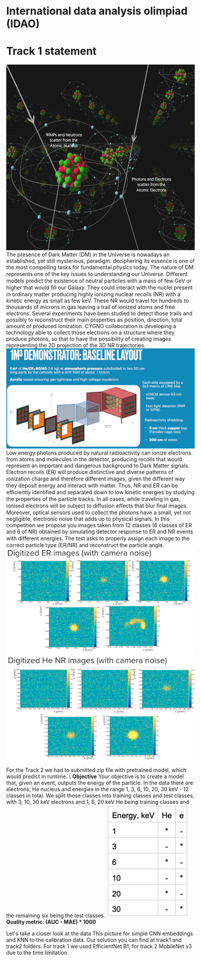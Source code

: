 # International data analysis olimpiad (IDAO)
# Track 1 statement
![statement image](https://github.com/WhatCanWeDo/idao/blob/master/images/statement-image.png)
The presence of Dark Matter (DM) in the Universe is nowadays an established, yet still mysterious, paradigm: deciphering its essence is one of the most compelling tasks for fundamental physics today. The nature of DM represents one of the key issues to understanding our Universe. Diﬀerent models predict the existence of neutral particles with a mass of few GeV or higher that would ﬁll our Galaxy. They could interact with the nuclei present in ordinary matter producing highly ionizing nuclear recoils (NR) with a kinetic energy as small as few keV. These NR would travel for hundreds to thousands of microns in gas leaving a trail of ionized atoms and free electrons.
Several experiments have been studied to detect those trails and possibly to reconstruct their main properties as position, direction, total amount of produced ionization. CYGNO collaboration is developing a technology able to collect those electrons on a structure where they produce photons, so that to have the possibility of creating images representing the 2D projection of the 3D NR trajectories.
![statement image 2](https://github.com/WhatCanWeDo/idao/blob/master/images/statement-image2.png)
Low energy photons produced by natural radioactivity can ionize electrons from atoms and molecules in the detector, producing recoils that would represent an important and dangerous background to Dark Matter signals. Electron recoils (ER) will produce distinctive and diverse patterns of ionization charge and therefore diﬀerent images, given the diﬀerent way they deposit energy and interact with matter.
Thus, NR and ER can be eﬃciently identiﬁed and separated down to low kinetic energies by studying the properties of the particle tracks.
In all cases, while traveling in gas, ionised electrons will be subject to diﬀusion eﬀects that blur ﬁnal images. Moreover, optical sensors used to collect the photons have a small, yet not negligible, electronic noise that adds up to physical signals.
In this competition we propose you images taken from 12 classes (6 classes of ER and 6 of NR) obtained by simulating detector response to ER and NR events with diﬀerent energies.
The test asks to properly assign each image to the correct particle type (ER/NR) and reconstruct the particle angle.
![statement image 3](https://github.com/WhatCanWeDo/idao/blob/master/images/statement-image3.png)
![statement image 4](https://github.com/WhatCanWeDo/idao/blob/master/images/statement-image4.png)

For the Track 2 we had to submitted zip file with pretrained model, which would predict in runtime. \\
**Objective**
Your objective is to create a model that, given an event, outputs the energy of the particle.
In the data there are electrons, He nucleus and energies in the range 1, 3, 6, 10, 20, 30 keV - 12 classes in total. We split those classes into training classes and test classes, with 3, 10, 30 keV electrons and 1, 6, 20 keV He being training classes and the remaining six being the test classes.
![statement image 5](https://github.com/WhatCanWeDo/idao/blob/master/images/statement-image5.png)
**Quality metric: (AUC - MAE) * 1000**

Let's take a closer look at the data
[](https://github.com/WhatCanWeDo/idao/blob/master/images/data_pic.jpg)
This picture for simple CNN embeddings and KNN to the calibration data. 
Our solution you can find at track1 and track2 folders.
For track 1 we used EfficientNet B1, for track 2 MobileNet v3 due to the time limitation.

